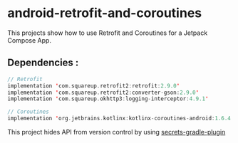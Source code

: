 ﻿# android-retrofit-and-coroutines

This projects show how to use Retrofit and Coroutines for a Jetpack Compose App.

## Dependencies :
```kotlin
// Retrofit
implementation 'com.squareup.retrofit2:retrofit:2.9.0'
implementation 'com.squareup.retrofit2:converter-gson:2.9.0'
implementation 'com.squareup.okhttp3:logging-interceptor:4.9.1'

// Coroutines
implementation 'org.jetbrains.kotlinx:kotlinx-coroutines-android:1.6.4'
```

This project hides API from version control by using [secrets-gradle-plugin](https://github.com/google/secrets-gradle-plugin)
